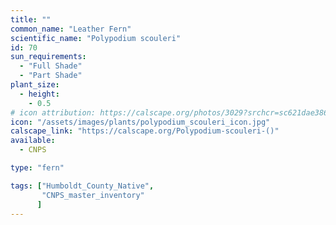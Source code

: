 ```yaml
---
title: ""
common_name: "Leather Fern"
scientific_name: "Polypodium scouleri"
id: 70
sun_requirements:
  - "Full Shade"
  - "Part Shade"
plant_size:
  - height: 
    - 0.5
# icon attribution: https://calscape.org/photos/3029?srchcr=sc621dae3863611 
icon: "/assets/images/plants/polypodium_scouleri_icon.jpg" 
calscape_link: "https://calscape.org/Polypodium-scouleri-()"
available: 
  - CNPS

type: "fern"

tags: ["Humboldt_County_Native",
       "CNPS_master_inventory"
      ]
---
```


